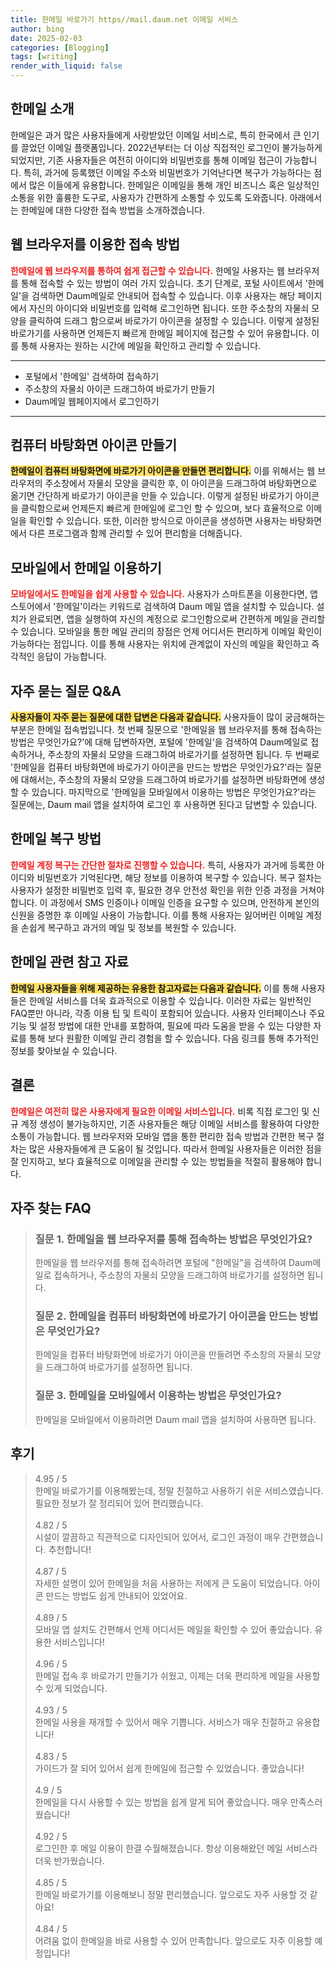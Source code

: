 ```yaml
---
title: 한메일 바로가기 https//mail.daum.net 이메일 서비스
author: bing
date: 2025-02-03
categories: [Blogging]
tags: [writing]
render_with_liquid: false
---
```



<h2 id='한메일-소개'>한메일 소개</h2>

<p>한메일은 과거 많은 사용자들에게 사랑받았던 이메일 서비스로, 특히 한국에서 큰 인기를 끌었던 이메일 플랫폼입니다. 2022년부터는 더 이상 직접적인 로그인이 불가능하게 되었지만, 기존 사용자들은 여전히 아이디와 비밀번호를 통해 이메일 접근이 가능합니다. 특히, 과거에 등록했던 이메일 주소와 비밀번호가 기억난다면 복구가 가능하다는 점에서 많은 이들에게 유용합니다. 한메일은 이메일을 통해 개인 비즈니스 혹은 일상적인 소통을 위한 훌륭한 도구로, 사용자가 간편하게 소통할 수 있도록 도와줍니다. 아래에서는 한메일에 대한 다양한 접속 방법을 소개하겠습니다.</p>

<h2 id='웹-브라우저를-이용한-접속방법'>웹 브라우저를 이용한 접속 방법</h2>

<p><b><span style="color: #ee2323;">한메일에 웹 브라우저를 통하여 쉽게 접근할 수 있습니다.</span></b> 한메일 사용자는 웹 브라우저를 통해 접속할 수 있는 방법이 여러 가지 있습니다. 초기 단계로, 포털 사이트에서 '한메일'을 검색하면 Daum메일로 안내되어 접속할 수 있습니다. 이후 사용자는 해당 페이지에서 자신의 아이디와 비밀번호를 입력해 로그인하면 됩니다. 또한 주소창의 자물쇠 모양을 클릭하여 드래그 함으로써 바로가기 아이콘을 설정할 수 있습니다. 이렇게 설정된 바로가기를 사용하면 언제든지 빠르게 한메일 페이지에 접근할 수 있어 유용합니다. 이를 통해 사용자는 원하는 시간에 메일을 확인하고 관리할 수 있습니다.</p>

<hr />

<ul>
    <li>포털에서 '한메일' 검색하여 접속하기</li>
    <li>주소창의 자물쇠 아이콘 드래그하여 바로가기 만들기</li>
    <li>Daum메일 웹페이지에서 로그인하기</li>
</ul>

<hr />

<h2 id='컴퓨터-바탕화면-아이콘-만들기'>컴퓨터 바탕화면 아이콘 만들기</h2>

<p><b><span style="background-color: #ffe066;">한메일이 컴퓨터 바탕화면에 바로가기 아이콘을 만들면 편리합니다.</span></b> 이를 위해서는 웹 브라우저의 주소창에서 자물쇠 모양을 클릭한 후, 이 아이콘을 드래그하여 바탕화면으로 옮기면 간단하게 바로가기 아이콘을 만들 수 있습니다. 이렇게 설정된 바로가기 아이콘을 클릭함으로써 언제든지 빠르게 한메일에 로그인 할 수 있으며, 보다 효율적으로 이메일을 확인할 수 있습니다. 또한, 이러한 방식으로 아이콘을 생성하면 사용자는 바탕화면에서 다른 프로그램과 함께 관리할 수 있어 편리함을 더해줍니다.</p>

<h2 id='모바일에서-한메일-이용하기'>모바일에서 한메일 이용하기</h2>

<p><b><span style="color: #ee2323;">모바일에서도 한메일을 쉽게 사용할 수 있습니다.</span></b> 사용자가 스마트폰을 이용한다면, 앱스토어에서 '한메일'이라는 키워드로 검색하여 Daum 메일 앱을 설치할 수 있습니다. 설치가 완료되면, 앱을 실행하여 자신의 계정으로 로그인함으로써 간편하게 메일을 관리할 수 있습니다. 모바일을 통한 메일 관리의 장점은 언제 어디서든 편리하게 이메일 확인이 가능하다는 점입니다. 이를 통해 사용자는 위치에 관계없이 자신의 메일을 확인하고 즉각적인 응답이 가능합니다.</p>

<h2 id='자주-묻는-질문-QNA'>자주 묻는 질문 Q&A</h2>

<p><b><span style="background-color: #ffe066;">사용자들이 자주 묻는 질문에 대한 답변은 다음과 같습니다.</span></b> 사용자들이 많이 궁금해하는 부분은 한메일 접속법입니다. 첫 번째 질문으로 '한메일을 웹 브라우저를 통해 접속하는 방법은 무엇인가요?'에 대해 답변하자면, 포털에 '한메일'을 검색하여 Daum메일로 접속하거나, 주소창의 자물쇠 모양을 드래그하여 바로가기를 설정하면 됩니다. 두 번째로 '한메일을 컴퓨터 바탕화면에 바로가기 아이콘을 만드는 방법은 무엇인가요?'라는 질문에 대해서는, 주소창의 자물쇠 모양을 드래그하여 바로가기를 설정하면 바탕화면에 생성할 수 있습니다. 마지막으로 '한메일을 모바일에서 이용하는 방법은 무엇인가요?'라는 질문에는, Daum mail 앱을 설치하여 로그인 후 사용하면 된다고 답변할 수 있습니다.</p>

<h2 id='한메일-복구-방법'>한메일 복구 방법</h2>

<p><b><span style="color: #ee2323;">한메일 계정 복구는 간단한 절차로 진행할 수 있습니다.</span></b> 특히, 사용자가 과거에 등록한 아이디와 비밀번호가 기억된다면, 해당 정보를 이용하여 복구할 수 있습니다. 복구 절차는 사용자가 설정한 비밀번호 입력 후, 필요한 경우 안전성 확인을 위한 인증 과정을 거쳐야 합니다. 이 과정에서 SMS 인증이나 이메일 인증을 요구할 수 있으며, 안전하게 본인의 신원을 증명한 후 이메일 사용이 가능합니다. 이를 통해 사용자는 잃어버린 이메일 계정을 손쉽게 복구하고 과거의 메일 및 정보를 복원할 수 있습니다.</p>

<h2 id='한메일-관련-참고자료'>한메일 관련 참고 자료</h2>

<p><b><span style="background-color: #ffe066;">한메일 사용자들을 위해 제공하는 유용한 참고자료는 다음과 같습니다.</span></b> 이를 통해 사용자들은 한메일 서비스를 더욱 효과적으로 이용할 수 있습니다. 이러한 자료는 일반적인 FAQ뿐만 아니라, 각종 이용 팁 및 트릭이 포함되어 있습니다. 사용자 인터페이스나 주요 기능 및 설정 방법에 대한 안내를 포함하여, 필요에 따라 도움을 받을 수 있는 다양한 자료를 통해 보다 원활한 이메일 관리 경험을 할 수 있습니다. 다음 링크를 통해 추가적인 정보를 찾아보실 수 있습니다.</p>

<h2 id='결론'>결론</h2>

<p><b><span style="color: #ee2323;">한메일은 여전히 많은 사용자에게 필요한 이메일 서비스입니다.</span></b> 비록 직접 로그인 및 신규 계정 생성이 불가능하지만, 기존 사용자들은 해당 이메일 서비스를 활용하여 다양한 소통이 가능합니다. 웹 브라우저와 모바일 앱을 통한 편리한 접속 방법과 간편한 복구 절차는 많은 사용자들에게 큰 도움이 될 것입니다. 따라서 한메일 사용자들은 이러한 점을 잘 인지하고, 보다 효율적으로 이메일을 관리할 수 있는 방법들을 적절히 활용해야 합니다.</p>


<h2 id='자주_찾는_FAQ'>자주 찾는 FAQ</h2>
<div itemscope="" itemtype="https://schema.org/FAQPage"> 
<blockquote> 
<div itemscope="" itemprop="mainEntity" itemtype="https://schema.org/Question"> 
<h3 itemprop="name">질문 1. 한메일을 웹 브라우저를 통해 접속하는 방법은 무엇인가요?</h3> 
<div itemscope="" itemprop="acceptedAnswer" itemtype="https://schema.org/Answer"> 
<span itemprop="text"> 
<p>한메일을 웹 브라우저를 통해 접속하려면 포털에 "한메일"을 검색하여 Daum메일로 접속하거나, 주소창의 자물쇠 모양을 드래그하여 바로가기를 설정하면 됩니다.</p> 
</span> 
</div> 
</div> 

<div itemscope="" itemprop="mainEntity" itemtype="https://schema.org/Question"> 
<h3 itemprop="name">질문 2. 한메일을 컴퓨터 바탕화면에 바로가기 아이콘을 만드는 방법은 무엇인가요?</h3> 
<div itemscope="" itemprop="acceptedAnswer" itemtype="https://schema.org/Answer"> 
<span itemprop="text"> 
<p>한메일을 컴퓨터 바탕화면에 바로가기 아이콘을 만들려면 주소창의 자물쇠 모양을 드래그하여 바로가기를 설정하면 됩니다.</p> 
</span> 
</div> 
</div> 

<div itemscope="" itemprop="mainEntity" itemtype="https://schema.org/Question"> 
<h3 itemprop="name">질문 3. 한메일을 모바일에서 이용하는 방법은 무엇인가요?</h3> 
<div itemscope="" itemprop="acceptedAnswer" itemtype="https://schema.org/Answer"> 
<span itemprop="text"> 
<p>한메일을 모바일에서 이용하려면 Daum mail 앱을 설치하여 사용하면 됩니다.</p> 
</span> 
</div> 
</div> 

</blockquote> 
</div>
<h2 id='후기'>후기</h2>
<div itemscope itemtype="https://schema.org/Product">
  <blockquote>
  <div itemprop="review" itemscope itemtype="https://schema.org/Review">
      <div itemprop="reviewRating" itemscope itemtype="https://schema.org/Rating"> <span itemprop="ratingValue">4.95</span> / <span itemprop="bestRating">5</span> </div>
      <span itemprop="reviewBody">한메일 바로가기를 이용해봤는데, 정말 친절하고 사용하기 쉬운 서비스였습니다. 필요한 정보가 잘 정리되어 있어 편리했습니다.</span>
  </div>
  <br>
  <div itemprop="review" itemscope itemtype="https://schema.org/Review">
      <div itemprop="reviewRating" itemscope itemtype="https://schema.org/Rating"> <span itemprop="ratingValue">4.82</span> / <span itemprop="bestRating">5</span> </div>
      <span itemprop="reviewBody">시설이 깔끔하고 직관적으로 디자인되어 있어서, 로그인 과정이 매우 간편했습니다. 추천합니다!</span>
  </div>
  <br>
  <div itemprop="review" itemscope itemtype="https://schema.org/Review">
      <div itemprop="reviewRating" itemscope itemtype="https://schema.org/Rating"> <span itemprop="ratingValue">4.87</span> / <span itemprop="bestRating">5</span> </div>
      <span itemprop="reviewBody">자세한 설명이 있어 한메일을 처음 사용하는 저에게 큰 도움이 되었습니다. 아이콘 만드는 방법도 쉽게 안내되어 있었어요.</span>
  </div>
  <br>
  <div itemprop="review" itemscope itemtype="https://schema.org/Review">
      <div itemprop="reviewRating" itemscope itemtype="https://schema.org/Rating"> <span itemprop="ratingValue">4.89</span> / <span itemprop="bestRating">5</span> </div>
      <span itemprop="reviewBody">모바일 앱 설치도 간편해서 언제 어디서든 메일을 확인할 수 있어 좋았습니다. 유용한 서비스입니다!</span>
  </div>
  <br>
  <div itemprop="review" itemscope itemtype="https://schema.org/Review">
      <div itemprop="reviewRating" itemscope itemtype="https://schema.org/Rating"> <span itemprop="ratingValue">4.96</span> / <span itemprop="bestRating">5</span> </div>
      <span itemprop="reviewBody">한메일 접속 후 바로가기 만들기가 쉬웠고, 이제는 더욱 편리하게 메일을 사용할 수 있게 되었습니다.</span>
  </div>
  <br>
  <div itemprop="review" itemscope itemtype="https://schema.org/Review">
      <div itemprop="reviewRating" itemscope itemtype="https://schema.org/Rating"> <span itemprop="ratingValue">4.93</span> / <span itemprop="bestRating">5</span> </div>
      <span itemprop="reviewBody">한메일 사용을 재개할 수 있어서 매우 기쁩니다. 서비스가 매우 친절하고 유용합니다!</span>
  </div>
  <br>
  <div itemprop="review" itemscope itemtype="https://schema.org/Review">
      <div itemprop="reviewRating" itemscope itemtype="https://schema.org/Rating"> <span itemprop="ratingValue">4.83</span> / <span itemprop="bestRating">5</span> </div>
      <span itemprop="reviewBody">가이드가 잘 되어 있어서 쉽게 한메일에 접근할 수 있었습니다. 좋았습니다!</span>
  </div>
  <br>
  <div itemprop="review" itemscope itemtype="https://schema.org/Review">
      <div itemprop="reviewRating" itemscope itemtype="https://schema.org/Rating"> <span itemprop="ratingValue">4.9</span> / <span itemprop="bestRating">5</span> </div>
      <span itemprop="reviewBody">한메일을 다시 사용할 수 있는 방법을 쉽게 알게 되어 좋았습니다. 매우 만족스러웠습니다!</span>
  </div>
  <br>
  <div itemprop="review" itemscope itemtype="https://schema.org/Review">
      <div itemprop="reviewRating" itemscope itemtype="https://schema.org/Rating"> <span itemprop="ratingValue">4.92</span> / <span itemprop="bestRating">5</span> </div>
      <span itemprop="reviewBody">로그인한 후 메일 이용이 한결 수월해졌습니다. 항상 이용해왔던 메일 서비스라 더욱 반가웠습니다.</span>
  </div>
  <br>
  <div itemprop="review" itemscope itemtype="https://schema.org/Review">
      <div itemprop="reviewRating" itemscope itemtype="https://schema.org/Rating"> <span itemprop="ratingValue">4.85</span> / <span itemprop="bestRating">5</span> </div>
      <span itemprop="reviewBody">한메일 바로가기를 이용해보니 정말 편리했습니다. 앞으로도 자주 사용할 것 같아요!</span>
  </div>
  <br>
  <div itemprop="review" itemscope itemtype="https://schema.org/Review">
      <div itemprop="reviewRating" itemscope itemtype="https://schema.org/Rating"> <span itemprop="ratingValue">4.84</span> / <span itemprop="bestRating">5</span> </div>
      <span itemprop="reviewBody">어려움 없이 한메일을 바로 사용할 수 있어 만족합니다. 앞으로도 자주 이용할 예정입니다!</span>
  </div>
  </blockquote>
</div>
